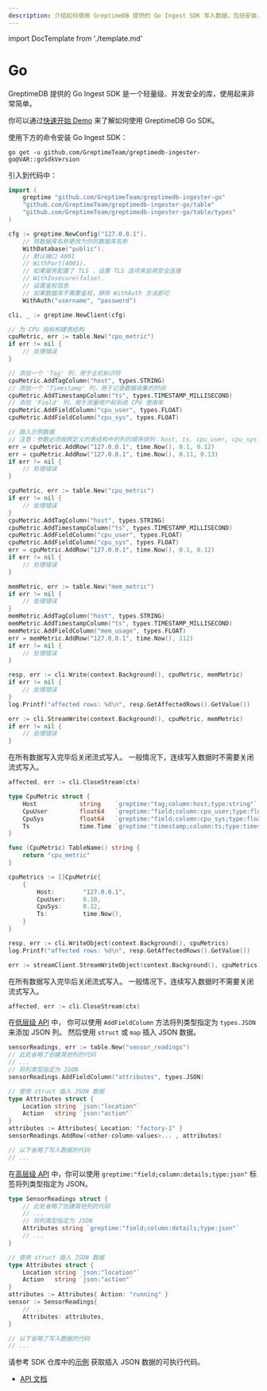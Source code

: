 ```yaml
---
description: 介绍如何使用 GreptimeDB 提供的 Go Ingest SDK 写入数据，包括安装、连接、插入数据和调试日志等内容。
---
```


import DocTemplate from './template.md' 

# Go

<DocTemplate>

<div id="ingester-lib-introduction">

GreptimeDB 提供的 Go Ingest SDK 是一个轻量级、并发安全的库，使用起来非常简单。

</div>

<div id="quick-start-demos">

你可以通过[快速开始 Demo](https://github.com/GreptimeTeam/greptimedb-ingester-go/tree/main/examples) 来了解如何使用 GreptimeDB Go SDK。

</div>

<div id="ingester-lib-installation">

使用下方的命令安装 Go Ingest SDK：

```shell
go get -u github.com/GreptimeTeam/greptimedb-ingester-go@VAR::goSdkVersion
```

引入到代码中：

```go
import (
    greptime "github.com/GreptimeTeam/greptimedb-ingester-go"
    "github.com/GreptimeTeam/greptimedb-ingester-go/table"
    "github.com/GreptimeTeam/greptimedb-ingester-go/table/types"
)
```

</div>

<div id="ingester-lib-connect">

```go
cfg := greptime.NewConfig("127.0.0.1").
    // 将数据库名称更改为你的数据库名称
    WithDatabase("public").
    // 默认端口 4001
    // WithPort(4001).
    // 如果服务配置了 TLS ，设置 TLS 选项来启用安全连接
    // WithInsecure(false).
    // 设置鉴权信息
    // 如果数据库不需要鉴权，移除 WithAuth 方法即可
    WithAuth("username", "password")

cli, _ := greptime.NewClient(cfg)
```
</div>

<div id="low-level-object">

```go
// 为 CPU 指标构建表结构
cpuMetric, err := table.New("cpu_metric")
if err != nil {
    // 处理错误
}

// 添加一个 'Tag' 列，用于主机标识符
cpuMetric.AddTagColumn("host", types.STRING)
// 添加一个 'Timestamp' 列，用于记录数据收集的时间
cpuMetric.AddTimestampColumn("ts", types.TIMESTAMP_MILLISECOND)
// 添加 'Field' 列，用于测量用户和系统 CPU 使用率
cpuMetric.AddFieldColumn("cpu_user", types.FLOAT)
cpuMetric.AddFieldColumn("cpu_sys", types.FLOAT)

// 插入示例数据
// 注意：参数必须按照定义的表结构中的列的顺序排列：host, ts, cpu_user, cpu_sys
err = cpuMetric.AddRow("127.0.0.1", time.Now(), 0.1, 0.12)
err = cpuMetric.AddRow("127.0.0.1", time.Now(), 0.11, 0.13)
if err != nil {
    // 处理错误
}

```

</div>

<div id="create-rows">

```go
cpuMetric, err := table.New("cpu_metric")
if err != nil {
    // 处理错误
}
cpuMetric.AddTagColumn("host", types.STRING)
cpuMetric.AddTimestampColumn("ts", types.TIMESTAMP_MILLISECOND)
cpuMetric.AddFieldColumn("cpu_user", types.FLOAT)
cpuMetric.AddFieldColumn("cpu_sys", types.FLOAT)
err = cpuMetric.AddRow("127.0.0.1", time.Now(), 0.1, 0.12)
if err != nil {
    // 处理错误
}

memMetric, err := table.New("mem_metric")
if err != nil {
    // 处理错误
}
memMetric.AddTagColumn("host", types.STRING)
memMetric.AddTimestampColumn("ts", types.TIMESTAMP_MILLISECOND)
memMetric.AddFieldColumn("mem_usage", types.FLOAT)
err = memMetric.AddRow("127.0.0.1", time.Now(), 112)
if err != nil {
    // 处理错误
}
```

</div>

<div id="insert-rows">

```go
resp, err := cli.Write(context.Background(), cpuMetric, memMetric)
if err != nil {
    // 处理错误
}
log.Printf("affected rows: %d\n", resp.GetAffectedRows().GetValue())
```

</div>

<div id="streaming-insert">

```go
err := cli.StreamWrite(context.Background(), cpuMetric, memMetric)
if err != nil {
    // 处理错误
}
```

在所有数据写入完毕后关闭流式写入。
一般情况下，连续写入数据时不需要关闭流式写入。

```go
affected, err := cli.CloseStream(ctx)
```

</div>

<div id="high-level-style-object">

```go
type CpuMetric struct {
    Host            string    `greptime:"tag;column:host;type:string"`
    CpuUser         float64   `greptime:"field;column:cpu_user;type:float64"`
    CpuSys          float64   `greptime:"field;column:cpu_sys;type:float64"`
    Ts              time.Time `greptime:"timestamp;column:ts;type:timestamp;precision:millisecond"`
}

func (CpuMetric) TableName() string {
    return "cpu_metric"
}

cpuMetrics := []CpuMetric{
    {
        Host:        "127.0.0.1",
        CpuUser:     0.10,
        CpuSys:      0.12,
        Ts:          time.Now(),
    }
}
```

</div>

<div id="high-level-style-insert-data">

```go
resp, err := cli.WriteObject(context.Background(), cpuMetrics)
log.Printf("affected rows: %d\n", resp.GetAffectedRows().GetValue())
```

</div>

<div id="high-level-style-streaming-insert">

```go
err := streamClient.StreamWriteObject(context.Background(), cpuMetrics, memMetrics)
```

在所有数据写入完毕后关闭流式写入。
一般情况下，连续写入数据时不需要关闭流式写入。

```go
affected, err := cli.CloseStream(ctx)
```

</div>

<div id="ingester-json-type">

在[低层级 API](#低层级-api) 中，
你可以使用 `AddFieldColumn` 方法将列类型指定为 `types.JSON` 来添加 JSON 列。
然后使用 `struct` 或 `map` 插入 JSON 数据。

```go
sensorReadings, err := table.New("sensor_readings")
// 此处省略了创建其他列的代码
// ...
// 将列类型指定为 JSON
sensorReadings.AddFieldColumn("attributes", types.JSON)

// 使用 struct 插入 JSON 数据
type Attributes struct {
    Location string `json:"location"`
    Action   string `json:"action"`
}
attributes := Attributes{ Location: "factory-1" }
sensorReadings.AddRow(<other-column-values>... , attributes)

// 以下省略了写入数据的代码
// ...
```

在[高层级 API](#高层级-api) 中，你可以使用 `greptime:"field;column:details;type:json"` 标签将列类型指定为 JSON。

```go
type SensorReadings struct {
    // 此处省略了创建其他列的代码
    // ...
    // 将列类型指定为 JSON
    Attributes string `greptime:"field;column:details;type:json"`
    // ...
}

// 使用 struct 插入 JSON 数据
type Attributes struct {
    Location string `json:"location"`
    Action   string `json:"action"`
}
attributes := Attributes{ Action: "running" }
sensor := SensorReadings{
    // ...
    Attributes: attributes,
}

// 以下省略了写入数据的代码
// ...
```

请参考 SDK 仓库中的[示例](https://github.com/GreptimeTeam/greptimedb-ingester-go/tree/main/examples/jsondata) 获取插入 JSON 数据的可执行代码。

</div>

<div id="ingester-lib-reference">

- [API 文档](https://pkg.go.dev/github.com/GreptimeTeam/greptimedb-ingester-go)

</div>

</DocTemplate>

